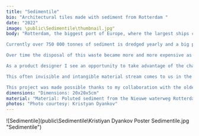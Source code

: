 ```yaml
---
title: "Sedimentile"
bio: "Architectural tiles made with sediment from Rotterdam "
date: "2022"
image: \public\Sedimentile\thumbnail.jpg"
body: "Rotterdam, the biggest port of Europe, where the largest ships call home and make our contemporary life possible. In order to maintain the flow of ships and goods, the depth of the waterways is constantly maintained through dredging. Heavy metals and other pollutants deriving from shipping, industrial and agricultural activity make the sediments problematic. We are left with big amounts of polluted river dredge as a result.

Currently over 750 000 tonnes of sediment is dredged yearly and a big part of it goes to the designated landfill at the port called Slufter. 

Over time the disposal of this waste became more and more expensive as a result of regional regulations and closure of disposal sites. Is there a financial incentive to look out for alternative use other than dumping? 

As a product designer I see an opportunity to take advantage of the characteristics of this material, namely its clay content and the possibility to make ceramic products. By doing so the pollutants remain encapsulated within the ceramic product. The choice to design for the construction industry is motivated by the negative impact this sector has on the environment and the opportunity to prevent large amounts of material from ending up as a waste. By not using virgin materials we convert a linear material stream to a circular one, encapsulating the pollution in the meantime. 

This often invisible and intangible material stream comes to us in the form of facade tiles that form tangible surfaces and tell a story of the water with their visual language.Their shapes take inspiration from the waves and allow the architect and designer to create a unique surface every time, giving wider application to the product.

This project was made possible thanks to my collaboration with the oldest dredging companies in the world, Boskalis."
dimensions: "Dimensions: 20x20x5cm"
material: "Material: Poluted sediment from the Nieuwe waterweg Rotterdam"
photos: "Photo courtesy: Kristyan Dyankov"
---
```


![Sedimentile](public\Sedimentile\Kristiyan Dyankov Poster Sedimentile.jpg "Sedimentile")

